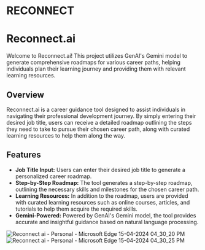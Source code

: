 # RECONNECT
# Reconnect.ai

Welcome to Reconnect.ai! This project utilizes GenAI's Gemini model to generate comprehensive roadmaps for various career paths, helping individuals plan their learning journey and providing them with relevant learning resources.

## Overview

Reconnect.ai is a career guidance tool designed to assist individuals in navigating their professional development journey. By simply entering their desired job title, users can receive a detailed roadmap outlining the steps they need to take to pursue their chosen career path, along with curated learning resources to help them along the way.

## Features

- **Job Title Input:** Users can enter their desired job title to generate a personalized career roadmap.
- **Step-by-Step Roadmap:** The tool generates a step-by-step roadmap, outlining the necessary skills and milestones for the chosen career path.
- **Learning Resources:** In addition to the roadmap, users are provided with curated learning resources such as online courses, articles, and tutorials to help them acquire the required skills.
- **Gemini-Powered:** Powered by GenAI's Gemini model, the tool provides accurate and insightful guidance based on natural language processing.







![Reconnect ai - Personal - Microsoft​ Edge 15-04-2024 04_30_20 PM](https://github.com/swatibadola/RECONNECT/assets/116867384/7aad2b90-0770-4336-b031-dc955a1d92c7)
![Reconnect ai - Personal - Microsoft​ Edge 15-04-2024 04_30_25 PM](https://github.com/swatibadola/RECONNECT/assets/116867384/626a9c2b-58a7-4481-a8ac-995a75947708)
